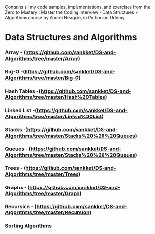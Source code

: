 Contains all my code samples, implementations, and exercises from the Zero to Mastery : Master the Coding Interview - Data Structures + Algorithms course by Andrei Neagoie, in Python on Udemy.
# Data Structures and Algorithms
### Array - (https://github.com/sankket/DS-and-Algorithms/tree/master/Array)
### Big-O -(https://github.com/sankket/DS-and-Algorithms/tree/master/Big-O)
### Hash Tables -(https://github.com/sankket/DS-and-Algorithms/tree/master/Hash%20Tables)
### Linked List -(https://github.com/sankket/DS-and-Algorithms/tree/master/Linked%20List)
### Stacks -(https://github.com/sankket/DS-and-Algorithms/tree/master/Stacks%20%26%20Queues)
### Queues - (https://github.com/sankket/DS-and-Algorithms/tree/master/Stacks%20%26%20Queues)
### Trees - (https://github.com/sankket/DS-and-Algorithms/tree/master/Trees)
### Graphs - (https://github.com/sankket/DS-and-Algorithms/tree/master/Graph)
### Recursion - (https://github.com/sankket/DS-and-Algorithms/tree/master/Recursion)
### Sorting Algorithms



